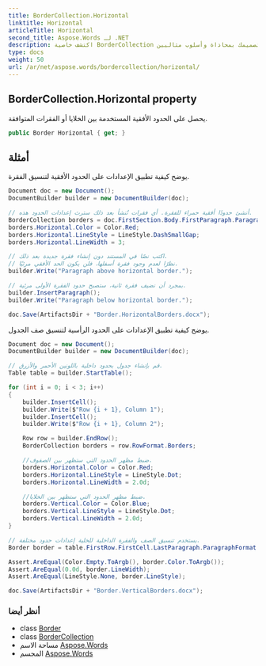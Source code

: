 ```yaml
---
title: BorderCollection.Horizontal
linktitle: Horizontal
articleTitle: Horizontal
second_title: Aspose.Words لـ .NET
description: اكتشف خاصية BorderCollection الأفقية لحدود الخلايا والفقرات المتناسقة. حسّن تصميمك بمحاذاة وأسلوب مثاليين!
type: docs
weight: 50
url: /ar/net/aspose.words/bordercollection/horizontal/
---
```

## BorderCollection.Horizontal property

يحصل على الحدود الأفقية المستخدمة بين الخلايا أو الفقرات المتوافقة.

```csharp
public Border Horizontal { get; }
```

## أمثلة

يوضح كيفية تطبيق الإعدادات على الحدود الأفقية لتنسيق الفقرة.

```csharp
Document doc = new Document();
DocumentBuilder builder = new DocumentBuilder(doc);

// أنشئ حدودًا أفقية حمراء للفقرة. أي فقرات تُنشأ بعد ذلك سترث إعدادات الحدود هذه.
BorderCollection borders = doc.FirstSection.Body.FirstParagraph.ParagraphFormat.Borders;
borders.Horizontal.Color = Color.Red;
borders.Horizontal.LineStyle = LineStyle.DashSmallGap;
borders.Horizontal.LineWidth = 3;

// اكتب نصًا في المستند دون إنشاء فقرة جديدة بعد ذلك.
// نظرًا لعدم وجود فقرة أسفلها، فلن يكون الحد الأفقي مرئيًا.
builder.Write("Paragraph above horizontal border.");

// بمجرد أن نضيف فقرة ثانية، ستصبح حدود الفقرة الأولى مرئية.
builder.InsertParagraph();
builder.Write("Paragraph below horizontal border.");

doc.Save(ArtifactsDir + "Border.HorizontalBorders.docx");
```

يوضح كيفية تطبيق الإعدادات على الحدود الرأسية لتنسيق صف الجدول.

```csharp
Document doc = new Document();
DocumentBuilder builder = new DocumentBuilder(doc);

// قم بإنشاء جدول بحدود داخلية باللونين الأحمر والأزرق.
Table table = builder.StartTable();

for (int i = 0; i < 3; i++)
{
    builder.InsertCell();
    builder.Write($"Row {i + 1}, Column 1");
    builder.InsertCell();
    builder.Write($"Row {i + 1}, Column 2");

    Row row = builder.EndRow();
    BorderCollection borders = row.RowFormat.Borders;

    //ضبط مظهر الحدود التي ستظهر بين الصفوف.
    borders.Horizontal.Color = Color.Red;
    borders.Horizontal.LineStyle = LineStyle.Dot;
    borders.Horizontal.LineWidth = 2.0d;

    //ضبط مظهر الحدود التي ستظهر بين الخلايا.
    borders.Vertical.Color = Color.Blue;
    borders.Vertical.LineStyle = LineStyle.Dot;
    borders.Vertical.LineWidth = 2.0d;
}

// يستخدم تنسيق الصف والفقرة الداخلية للخلية إعدادات حدود مختلفة.
Border border = table.FirstRow.FirstCell.LastParagraph.ParagraphFormat.Borders.Vertical;

Assert.AreEqual(Color.Empty.ToArgb(), border.Color.ToArgb());
Assert.AreEqual(0.0d, border.LineWidth);
Assert.AreEqual(LineStyle.None, border.LineStyle);

doc.Save(ArtifactsDir + "Border.VerticalBorders.docx");
```

### أنظر أيضا

* class [Border](../../border/)
* class [BorderCollection](../)
* مساحة الاسم [Aspose.Words](../../../aspose.words/)
* المجسم [Aspose.Words](../../../)
